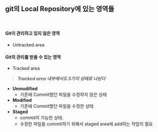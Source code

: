 ## **git의 Local Repository에 있는 영역들**

<br>

#### Git이 관리하고 있지 않은 영역

- Untracked area

#### Git의 관리를 받을 수 있는 영역

- Tracked area

> **_Tracked area 내부에서도 3가지 상태로 나뉜다_**

- **Unmodified**
  - 기존에 Commit했던 파일을 수정하지 않은 상태
- **Modified**
  - 기존에 Commit했던 파일을 수정한 상태
- **Staged**
  - commit이 가능한 상태.
  - 수정한 파일을 commit하기 위해서 staged area에 add하는 작업이 필요
